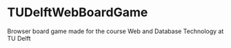 # TUDelftWebBoardGame
Browser board game made for the course Web and Database Technology at TU Delft
